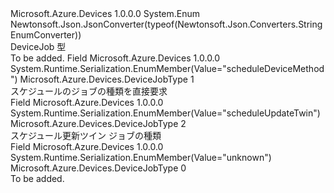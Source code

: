 <Type Name="DeviceJobType" FullName="Microsoft.Azure.Devices.DeviceJobType">
  <TypeSignature Language="C#" Value="public enum DeviceJobType" />
  <TypeSignature Language="ILAsm" Value=".class public auto ansi sealed DeviceJobType extends System.Enum" />
  <TypeSignature Language="DocId" Value="T:Microsoft.Azure.Devices.DeviceJobType" />
  <TypeSignature Language="VB.NET" Value="Public Enum DeviceJobType" />
  <TypeSignature Language="F#" Value="type DeviceJobType = " />
  <AssemblyInfo>
    <AssemblyName>Microsoft.Azure.Devices</AssemblyName>
    <AssemblyVersion>1.0.0.0</AssemblyVersion>
  </AssemblyInfo>
  <Base>
    <BaseTypeName>System.Enum</BaseTypeName>
  </Base>
  <Attributes>
    <Attribute>
      <AttributeName>Newtonsoft.Json.JsonConverter(typeof(Newtonsoft.Json.Converters.StringEnumConverter))</AttributeName>
    </Attribute>
  </Attributes>
  <Docs>
    <summary>
            DeviceJob 型
            </summary>
    <remarks>To be added.</remarks>
  </Docs>
  <Members>
    <Member MemberName="ScheduleDeviceMethod">
      <MemberSignature Language="C#" Value="ScheduleDeviceMethod" />
      <MemberSignature Language="ILAsm" Value=".field public static literal valuetype Microsoft.Azure.Devices.DeviceJobType ScheduleDeviceMethod = int32(1)" />
      <MemberSignature Language="DocId" Value="F:Microsoft.Azure.Devices.DeviceJobType.ScheduleDeviceMethod" />
      <MemberSignature Language="VB.NET" Value="ScheduleDeviceMethod" />
      <MemberSignature Language="F#" Value="ScheduleDeviceMethod = 1" Usage="Microsoft.Azure.Devices.DeviceJobType.ScheduleDeviceMethod" />
      <MemberType>Field</MemberType>
      <AssemblyInfo>
        <AssemblyName>Microsoft.Azure.Devices</AssemblyName>
        <AssemblyVersion>1.0.0.0</AssemblyVersion>
      </AssemblyInfo>
      <Attributes>
        <Attribute>
          <AttributeName>System.Runtime.Serialization.EnumMember(Value="scheduleDeviceMethod")</AttributeName>
        </Attribute>
      </Attributes>
      <ReturnValue>
        <ReturnType>Microsoft.Azure.Devices.DeviceJobType</ReturnType>
      </ReturnValue>
      <MemberValue>1</MemberValue>
      <Docs>
        <summary>
            スケジュールのジョブの種類を直接要求
            </summary>
      </Docs>
    </Member>
    <Member MemberName="ScheduleUpdateTwin">
      <MemberSignature Language="C#" Value="ScheduleUpdateTwin" />
      <MemberSignature Language="ILAsm" Value=".field public static literal valuetype Microsoft.Azure.Devices.DeviceJobType ScheduleUpdateTwin = int32(2)" />
      <MemberSignature Language="DocId" Value="F:Microsoft.Azure.Devices.DeviceJobType.ScheduleUpdateTwin" />
      <MemberSignature Language="VB.NET" Value="ScheduleUpdateTwin" />
      <MemberSignature Language="F#" Value="ScheduleUpdateTwin = 2" Usage="Microsoft.Azure.Devices.DeviceJobType.ScheduleUpdateTwin" />
      <MemberType>Field</MemberType>
      <AssemblyInfo>
        <AssemblyName>Microsoft.Azure.Devices</AssemblyName>
        <AssemblyVersion>1.0.0.0</AssemblyVersion>
      </AssemblyInfo>
      <Attributes>
        <Attribute>
          <AttributeName>System.Runtime.Serialization.EnumMember(Value="scheduleUpdateTwin")</AttributeName>
        </Attribute>
      </Attributes>
      <ReturnValue>
        <ReturnType>Microsoft.Azure.Devices.DeviceJobType</ReturnType>
      </ReturnValue>
      <MemberValue>2</MemberValue>
      <Docs>
        <summary>
            スケジュール更新ツイン ジョブの種類
            </summary>
      </Docs>
    </Member>
    <Member MemberName="Unknown">
      <MemberSignature Language="C#" Value="Unknown" />
      <MemberSignature Language="ILAsm" Value=".field public static literal valuetype Microsoft.Azure.Devices.DeviceJobType Unknown = int32(0)" />
      <MemberSignature Language="DocId" Value="F:Microsoft.Azure.Devices.DeviceJobType.Unknown" />
      <MemberSignature Language="VB.NET" Value="Unknown" />
      <MemberSignature Language="F#" Value="Unknown = 0" Usage="Microsoft.Azure.Devices.DeviceJobType.Unknown" />
      <MemberType>Field</MemberType>
      <AssemblyInfo>
        <AssemblyName>Microsoft.Azure.Devices</AssemblyName>
        <AssemblyVersion>1.0.0.0</AssemblyVersion>
      </AssemblyInfo>
      <Attributes>
        <Attribute>
          <AttributeName>System.Runtime.Serialization.EnumMember(Value="unknown")</AttributeName>
        </Attribute>
      </Attributes>
      <ReturnValue>
        <ReturnType>Microsoft.Azure.Devices.DeviceJobType</ReturnType>
      </ReturnValue>
      <MemberValue>0</MemberValue>
      <Docs>
        <summary>To be added.</summary>
      </Docs>
    </Member>
  </Members>
</Type>